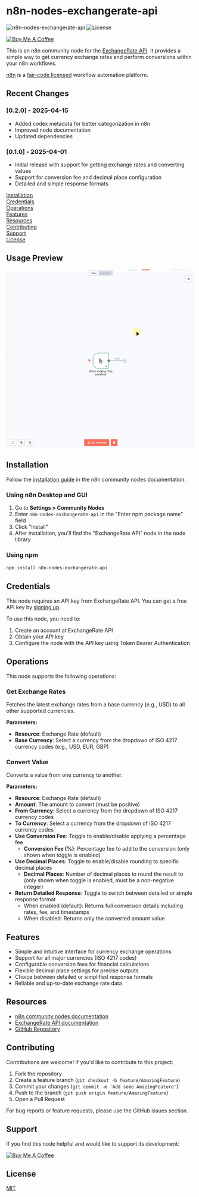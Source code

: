 # n8n-nodes-exchangerate-api

![n8n-nodes-exchangerate-api](https://img.shields.io/badge/n8n--nodes--exchangerate--api-0.2.0-blue)
![License](https://img.shields.io/badge/license-MIT-green)

[![Buy Me A Coffee](https://img.shields.io/badge/Buy%20Me%20A%20Coffee-Support-yellow.svg)](https://buymeacoffee.com/maxs)

This is an n8n community node for the [ExchangeRate API](https://www.exchangerate-api.com). It provides a simple way to get currency exchange rates and perform conversions within your n8n workflows.

[n8n](https://n8n.io/) is a [fair-code licensed](https://docs.n8n.io/reference/license/) workflow automation platform.

## Recent Changes

### [0.2.0] - 2025-04-15
- Added codex metadata for better categorization in n8n
- Improved node documentation
- Updated dependencies

### [0.1.0] - 2025-04-01
- Initial release with support for getting exchange rates and converting values
- Support for conversion fee and decimal place configuration
- Detailed and simple response formats

[Installation](#installation)  
[Credentials](#credentials)  
[Operations](#operations)  
[Features](#features)  
[Resources](#resources)  
[Contributing](#contributing)  
[Support](#support)  
[License](#license)  

## Usage Preview

![ExchangeRate API Node Usage Preview](usage-preview.gif)

## Installation

Follow the [installation guide](https://docs.n8n.io/integrations/community-nodes/installation/) in the n8n community nodes documentation.

### Using n8n Desktop and GUI

1. Go to **Settings > Community Nodes**
2. Enter `n8n-nodes-exchangerate-api` in the "Enter npm package name" field
3. Click "Install"
4. After installation, you'll find the "ExchangeRate API" node in the node library

### Using npm

```bash
npm install n8n-nodes-exchangerate-api
```

## Credentials

This node requires an API key from ExchangeRate API. You can get a free API key by [signing up](https://www.exchangerate-api.com/).

To use this node, you need to:
1. Create an account at ExchangeRate API
2. Obtain your API key
3. Configure the node with the API key using Token Bearer Authentication

## Operations

This node supports the following operations:

### Get Exchange Rates

Fetches the latest exchange rates from a base currency (e.g., USD) to all other supported currencies.

**Parameters:**
- **Resource**: Exchange Rate (default)
- **Base Currency**: Select a currency from the dropdown of ISO 4217 currency codes (e.g., USD, EUR, GBP)

### Convert Value

Converts a value from one currency to another.

**Parameters:**
- **Resource**: Exchange Rate (default)
- **Amount**: The amount to convert (must be positive)
- **From Currency**: Select a currency from the dropdown of ISO 4217 currency codes
- **To Currency**: Select a currency from the dropdown of ISO 4217 currency codes
- **Use Conversion Fee**: Toggle to enable/disable applying a percentage fee
  - **Conversion Fee (%)**: Percentage fee to add to the conversion (only shown when toggle is enabled)
- **Use Decimal Places**: Toggle to enable/disable rounding to specific decimal places
  - **Decimal Places**: Number of decimal places to round the result to (only shown when toggle is enabled, must be a non-negative integer)
- **Return Detailed Response**: Toggle to switch between detailed or simple response format
  - When enabled (default): Returns full conversion details including rates, fee, and timestamps
  - When disabled: Returns only the converted amount value

## Features

- Simple and intuitive interface for currency exchange operations
- Support for all major currencies (ISO 4217 codes)
- Configurable conversion fees for financial calculations
- Flexible decimal place settings for precise outputs
- Choice between detailed or simplified response formats
- Reliable and up-to-date exchange rate data

## Resources

* [n8n community nodes documentation](https://docs.n8n.io/integrations/community-nodes/)
* [ExchangeRate API documentation](https://www.exchangerate-api.com/docs/overview)
* [GitHub Repository](https://github.com/msoukhomlinov/n8n-nodes-exchangerate-api)

## Contributing

Contributions are welcome! If you'd like to contribute to this project:

1. Fork the repository
2. Create a feature branch (`git checkout -b feature/AmazingFeature`)
3. Commit your changes (`git commit -m 'Add some AmazingFeature'`)
4. Push to the branch (`git push origin feature/AmazingFeature`)
5. Open a Pull Request

For bug reports or feature requests, please use the GitHub issues section.

## Support

If you find this node helpful and would like to support its development:

[![Buy Me A Coffee](https://www.buymeacoffee.com/assets/img/custom_images/orange_img.png)](https://buymeacoffee.com/maxs)

## License

[MIT](LICENSE.md) 
